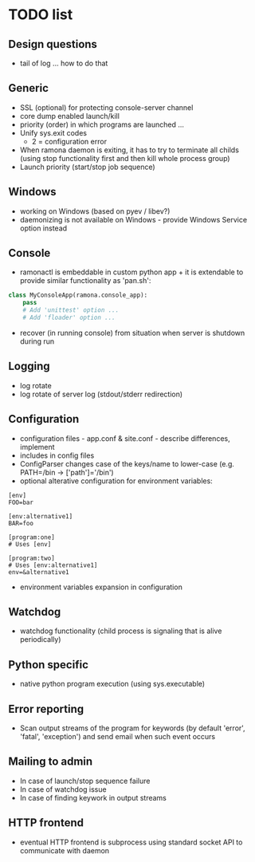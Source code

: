 TODO list
=========

Design questions
----------------
- tail of log ... how to do that

Generic
-------
- SSL (optional) for protecting console-server channel
- core dump enabled launch/kill
- priority (order) in which programs are launched ...
- Unify sys.exit codes
     - 2 = configuration error
- When ramona daemon is exiting, it has to try to terminate all childs (using stop functionality first and then kill whole process group)
- Launch priority (start/stop job sequence)

Windows
-------
- working on Windows (based on pyev / libev?)
- daemonizing is not available on Windows - provide Windows Service option instead

Console
-------
- ramonactl is embeddable in custom python app + it is extendable to provide similar functionality as 'pan.sh':

```python
class MyConsoleApp(ramona.console_app):
	pass
	# Add 'unittest' option ...
	# Add 'floader' option ...
```

- recover (in running console) from situation when server is shutdown during run

Logging
-------
- log rotate
- log rotate of server log (stdout/stderr redirection)

Configuration
-------------
- configuration files - app.conf & site.conf - describe differences, implement
- includes in config files
- ConfigParser changes case of the keys/name to lower-case (e.g. PATH=/bin -> ['path']='/bin') 
- optional alterative configuration for environment variables:
```
[env]
FOO=bar

[env:alternative1]
BAR=foo

[program:one]
# Uses [env]

[program:two]
# Uses [env:alternative1]
env=&alternative1
```

- environment variables expansion in configuration

Watchdog
--------
- watchdog functionality (child process is signaling that is alive periodically)

Python specific
---------------
- native python program execution (using sys.executable)

Error reporting
---------------
- Scan output streams of the program for keywords (by default 'error', 'fatal', 'exception') and send email when such event occurs

Mailing to admin
----------------
- In case of launch/stop sequence failure
- In case of watchdog issue
- In case of finding keywork in output streams

HTTP frontend
-------------
- eventual HTTP frontend is subprocess using standard socket API to communicate with daemon
